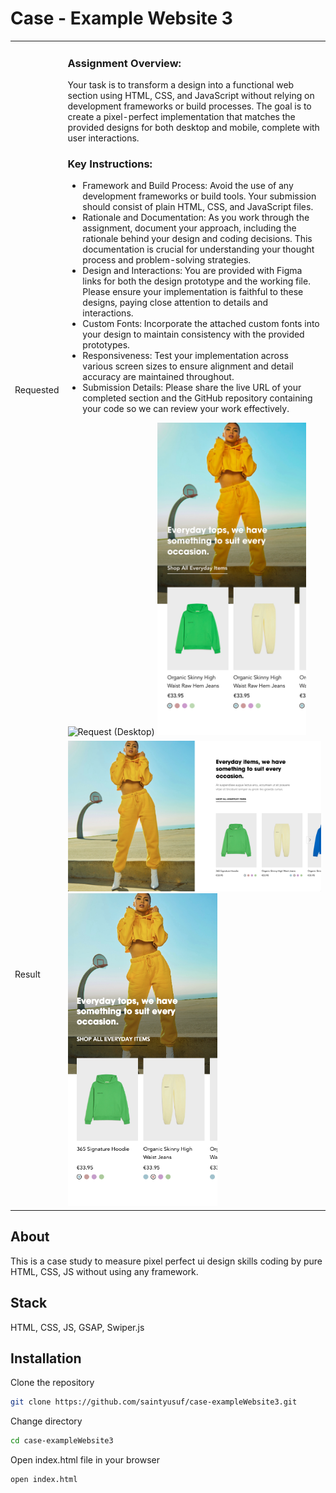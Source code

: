 # Case - Example Website 3

<table>
  <tbody>
    <tr>
      <td>
        Requested
      </td>
      <td>
        <h3>Assignment Overview:</h3>
        <p>Your task is to transform a design into a functional web section using HTML, CSS, and JavaScript without relying on development frameworks or build processes. The goal is to create a pixel-perfect implementation that matches the provided designs for both desktop and mobile, complete with user interactions.</p>
        <h3>Key Instructions:</h3>
        <ul>
          <li>Framework and Build Process: Avoid the use of any development frameworks or build tools. Your submission should consist of plain HTML, CSS, and JavaScript files.</li>
          <li>Rationale and Documentation: As you work through the assignment, document your approach, including the rationale behind your design and coding decisions. This documentation is crucial for understanding your thought process and problem-solving strategies.</li>
          <li>Design and Interactions: You are provided with Figma links for both the design prototype and the working file. Please ensure your implementation is faithful to these designs, paying close attention to details and interactions.</li>
          <li>Custom Fonts: Incorporate the attached custom fonts into your design to maintain consistency with the provided prototypes.</li>
          <li>Responsiveness: Test your implementation across various screen sizes to ensure alignment and detail accuracy are maintained throughout.</li>
          <li>Submission Details: Please share the live URL of your completed section and the GitHub repository containing your code so we can review your work effectively.</li>
        </ul>
        <img src="https://github.com/saintyusuf/case-exampleWebsite3/blob/main/case-details/requested-desktop.png" alt="Request (Desktop)">
        <img src="https://github.com/saintyusuf/case-exampleWebsite3/blob/main/case-details/requested-mobile.png" height="500px" alt="Request (Mobile)">
      </td>
    </tr>
    <tr>
      <td>
        Result
      </td>
      <td>
        <img src="https://github.com/saintyusuf/case-exampleWebsite3/blob/main/case-details/result-desktop.png" alt="Result (Desktop)">
        <img src="https://github.com/saintyusuf/case-exampleWebsite3/blob/main/case-details/result-mobile.png" height="500px" alt="Result (Mobile)">
      </td>
    </tr>
  </tbody>
</table>

## About

This is a case study to measure pixel perfect ui design skills coding by pure HTML, CSS, JS without using any framework.

## Stack

HTML, CSS, JS, GSAP, Swiper.js

## Installation

Clone the repository
```bash 
git clone https://github.com/saintyusuf/case-exampleWebsite3.git
```

Change directory
```bash 
cd case-exampleWebsite3
```

Open index.html file in your browser
```bash
open index.html
```